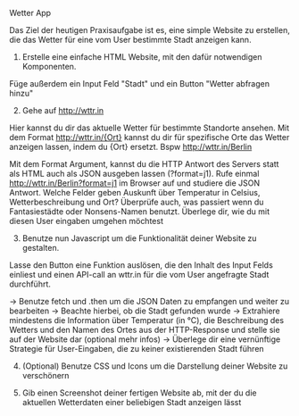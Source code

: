 Wetter App

Das Ziel der heutigen Praxisaufgabe ist es, eine simple Website
zu erstellen, die das Wetter für eine vom User bestimmte
Stadt anzeigen kann.

1. Erstelle eine einfache HTML Website,
mit den dafür notwendigen Komponenten. 

Füge außerdem ein Input Feld "Stadt" 
und ein Button "Wetter abfragen hinzu"

2.  Gehe auf http://wttr.in

Hier kannst du dir das aktuelle Wetter 
für bestimmte Standorte ansehen. 
Mit dem Format http://wttr.in/{Ort} 
kannst du dir für spezifische Orte das Wetter 
anzeigen lassen, indem du {Ort} ersetzt. 
Bspw http://wttr.in/Berlin

Mit dem Format Argument, kannst du die HTTP Antwort des 
Servers statt als HTML auch als 
JSON ausgeben lassen (?format=j1). 
Rufe einmal http://wttr.in/Berlin?format=j1 im 
Browser auf und studiere die JSON Antwort. 
Welche Felder geben Auskunft über Temperatur in 
Celsius, Wetterbeschreibung und Ort?
Überprüfe auch, was passiert wenn du Fantasiestädte 
oder Nonsens-Namen benutzt. Überlege dir, wie du mit diesen 
User eingaben umgehen möchtest

3. Benutze nun Javascript um die Funktionalität deiner 
Website zu gestalten. 

Lasse den Button eine Funktion auslösen, die den Inhalt 
des Input Felds einliest und einen API-call an wttr.in 
für die vom User angefragte Stadt durchführt. 

-> Benutze fetch und .then um die JSON Daten zu empfangen und 
weiter zu bearbeiten 
-> Beachte hierbei, ob die Stadt gefunden wurde
-> Extrahiere mindestens die Information über 
Temperatur (in °C), die Beschreibung des Wetters und den 
Namen des Ortes aus der HTTP-Response und stelle sie auf 
der Website dar (optional mehr infos)
-> Überlege dir eine vernünftige Strategie für User-Eingaben, 
die zu keiner existierenden Stadt führen

4. (Optional) Benutze CSS und Icons um die Darstellung 
deiner Website zu verschönern

5. Gib einen Screenshot deiner fertigen Website ab, 
mit der du die aktuellen Wetterdaten einer 
beliebigen Stadt anzeigen lässt